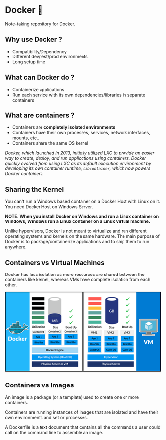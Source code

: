 # Docker 🐳

Note-taking repository for Docker. 

## Why use Docker ?

- Compatibility/Dependency
- Different dev/test/prod environments
- Long setup time

## What can Docker do ?

- Containerize applications
- Run each service with its own dependencies/libraries in separate containers

## What are containers ?

- Containers are **completely isolated environments**
- Containers have their own processes, services, network interfaces, mounts, etc..
- Containers share the same OS kernel

*Docker, which launched in 2013, initially utilized LXC to provide an easier way to create, deploy, and run applications using containers.  Docker quickly evolved from using LXC as its default execution environment by developing its own container runtime, ```libcontainer```, which now powers Docker containers.*

## Sharing the Kernel

You can't run a Windows based container on a Docker Host with Linux on it. You need Docker Host on Windows Server.

**NOTE. When you install Docker on Windows and run a Linux container on Windows, Windows run a Linux container on a Linux virtual machine.**

Unlike hypervisors, Docker is not meant to virtualize and run different operating systems and kernels on the same hardware. The main purpose of Docker is to package/containerize applications and to ship them to run anywhere.

## Containers vs Virtual Machines

Docker has less isolation as more resources are shared between the containers like kernel, whereas VMs have complete isolation from each other.

![Containers VS Virtual Machines](./images/containers_vs_vms.png)

## Containers vs Images

An image is a package (or a template) used to create one or more containers. 

Containers are running instances of images that are isolated and have their own environments and set or processes.

A Dockerfile is a text document that contains all the commands a user could call on the command line to assemble an image.




